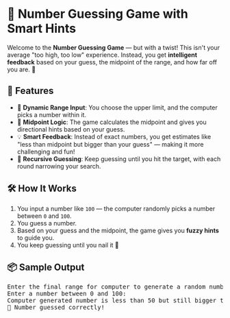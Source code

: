 <h1>🎯 Number Guessing Game with Smart Hints</h1>

<p>Welcome to the <strong>Number Guessing Game</strong> — but with a twist! This isn't your average "too high, too low" experience. Instead, you get <strong>intelligent feedback</strong> based on your guess, the midpoint of the range, and how far off you are. 🧠</p>

<h2>🚀 Features</h2>
<ul>
  <li>🔢 <strong>Dynamic Range Input</strong>: You choose the upper limit, and the computer picks a number within it.</li>
  <li>🧭 <strong>Midpoint Logic</strong>: The game calculates the midpoint and gives you directional hints based on your guess.</li>
  <li>💡 <strong>Smart Feedback</strong>: Instead of exact numbers, you get estimates like "less than midpoint but bigger than your guess" — making it more challenging and fun!</li>
  <li>🔁 <strong>Recursive Guessing</strong>: Keep guessing until you hit the target, with each round narrowing your search.</li>
</ul>

<h2>🛠️ How It Works</h2>
<ol>
  <li>You input a number like <code>100</code> — the computer randomly picks a number between <code>0</code> and <code>100</code>.</li>
  <li>You guess a number.</li>
  <li>Based on your guess and the midpoint, the game gives you <strong>fuzzy hints</strong> to guide you.</li>
  <li>You keep guessing until you nail it 🎉</li>
</ol>

<h2>📦 Sample Output</h2>
<pre>
Enter the final range for computer to generate a random number (e.g., 100):
Enter a number between 0 and 100:
Computer generated number is less than 50 but still bigger than your currently guessed number…
🎉 Number guessed correctly!
</pre>

